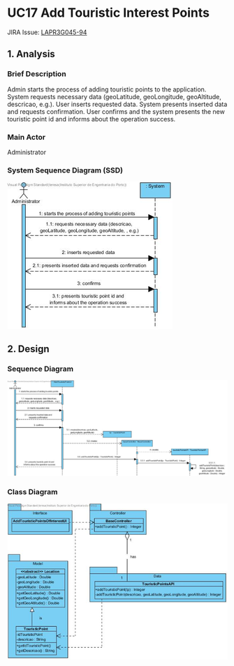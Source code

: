 # **UC17 Add Touristic Interest Points**

JIRA Issue: [LAPR3G045-94](https://jira.dei.isep.ipp.pt:8443/browse/LAPR3G045-94)

## **1. Analysis**

### Brief Description

Admin starts the process of adding touristic points to the application. System requests necessary data (geoLatitude, geoLongitude, geoAltitude, descricao, e.g.). User inserts requested data. System presents inserted data and requests confirmation. User confirms and the system presents the new touristic point id and informs about the operation success.

### Main Actor

Administrator

### System Sequence Diagram (SSD)

![UC17-SSD.jpg](UC17-SSD.jpg)

## **2. Design**

### Sequence Diagram

![UC17-Design-Sequence.jpg](UC17-Design-Sequence.jpg)

### Class Diagram

![UC17-Design-Class.jpg](UC17-Design-Class.jpg)
